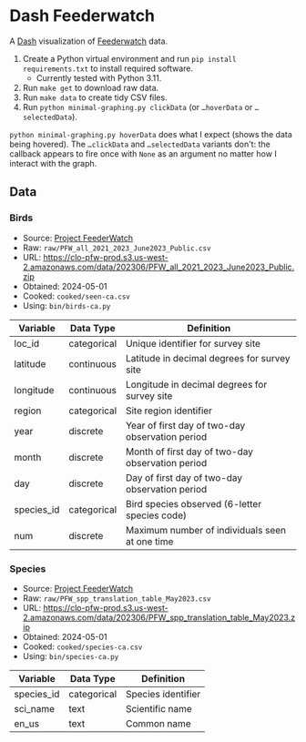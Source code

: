 # Dash Feederwatch

A [Dash][dash] visualization of [Feederwatch][feederwatch] data.

1.  Create a Python virtual environment and run `pip install requirements.txt` to install required software.
    -   Currently tested with Python 3.11.
1.  Run `make get` to download raw data.
1.  Run `make data` to create tidy CSV files.
1.  Run `python minimal-graphing.py clickData` (or `…hoverData` or `…selectedData`).

`python minimal-graphing.py hoverData` does what I expect (shows the data being hovered).
The `…clickData` and `…selectedData` variants don't:
the callback appears to fire once with `None` as an argument no matter how I interact with the graph.

## Data

### Birds

- Source: [Project FeederWatch][feederwatch]
- Raw: `raw/PFW_all_2021_2023_June2023_Public.csv`
- URL: <https://clo-pfw-prod.s3.us-west-2.amazonaws.com/data/202306/PFW_all_2021_2023_June2023_Public.zip>
- Obtained: 2024-05-01
- Cooked: `cooked/seen-ca.csv`
- Using: `bin/birds-ca.py`

| Variable   | Data Type   | Definition                                       |
| ---------- | ----------- | ------------------------------------------------ |
| loc_id     | categorical | Unique identifier for survey site                |
| latitude   | continuous  | Latitude in decimal degrees for survey site      |
| longitude  | continuous  | Longitude in decimal degrees for survey site     |
| region     | categorical | Site region identifier                           |
| year       | discrete    | Year of first day of two-day observation period  |
| month      | discrete    | Month of first day of two-day observation period |
| day        | discrete    | Day of first day of two-day observation period   |
| species_id | categorical | Bird species observed (6-letter species code)    |
| num        | discrete    | Maximum number of individuals seen at one time   |

### Species

- Source: [Project FeederWatch][feederwatch]
- Raw: `raw/PFW_spp_translation_table_May2023.csv`
- URL: <https://clo-pfw-prod.s3.us-west-2.amazonaws.com/data/202306/PFW_spp_translation_table_May2023.zip>
- Obtained: 2024-05-01
- Cooked: `cooked/species-ca.csv`
- Using: `bin/species-ca.py`

| Variable   | Data Type   | Definition         |
| ---------- | ----------- | ------------------ |
| species_id | categorical | Species identifier |
| sci_name   | text        | Scientific name    |
| en_us      | text        | Common name        |

[dash]: https://dash.plotly.com
[feederwatch]: https://feederwatch.org
